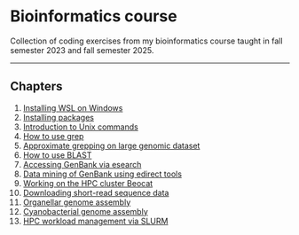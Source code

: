 # Bioinformatics course
Collection of coding exercises from my bioinformatics course taught in fall semester 2023 and fall semester 2025.

---

## Chapters
01. [Installing WSL on Windows](https://github.com/michaelgruenstaeudl/BioinformaticsCourseGruenstaeudl/blob/main/doc/01_Installing_WSL.md)
02. [Installing packages](https://github.com/michaelgruenstaeudl/BioinformaticsCourseGruenstaeudl/blob/main/doc/02_Installing_packages.md)
03. [Introduction to Unix commands](https://github.com/michaelgruenstaeudl/BioinformaticsCourseGruenstaeudl/blob/main/doc/03_Unix_system_commands.md)
04. [How to use grep](https://github.com/michaelgruenstaeudl/BioinformaticsCourseGruenstaeudl/blob/main/doc/04_How_to_use_grep.md)
05. [Approximate grepping on large genomic dataset](https://github.com/michaelgruenstaeudl/BioinformaticsCourseGruenstaeudl/blob/main/doc/05_Approximate_grepping_on_large_dataset.md)
06. [How to use BLAST](https://github.com/michaelgruenstaeudl/BioinformaticsCourseGruenstaeudl/blob/main/doc/06_How_to_BLAST.md)
07. [Accessing GenBank via esearch](https://github.com/michaelgruenstaeudl/BioinformaticsCourseGruenstaeudl/blob/main/doc/07_Accessing_GenBank_via_esearch.md)
08. [Data mining of GenBank using edirect tools](https://github.com/michaelgruenstaeudl/BioinformaticsCourseGruenstaeudl/blob/main/doc/08_Data_mining_of_NCBI.md)
09. [Working on the HPC cluster Beocat](https://github.com/michaelgruenstaeudl/BioinformaticsCourseGruenstaeudl/blob/main/doc/09_Working_on_Beocat.md)
10. [Downloading short-read sequence data](https://github.com/michaelgruenstaeudl/BioinformaticsCourseGruenstaeudl/blob/main/doc/10_Downloading_ShortReadSequenceData.md)
11. [Organellar genome assembly](https://github.com/michaelgruenstaeudl/BioinformaticsCourseGruenstaeudl/blob/main/doc/11_Organellar_genome_assembly.md)
12. [Cyanobacterial genome assembly](https://github.com/michaelgruenstaeudl/BioinformaticsCourseGruenstaeudl/blob/main/doc/12_Cyanobacterial_genome_assembly.md)
13. [HPC workload management via SLURM](https://github.com/michaelgruenstaeudl/BioinformaticsCourseGruenstaeudl/blob/main/doc/13_HPC_Workload_Management.md)

<!-- 
13. [Analyzing gene expression in humans](https://github.com/michaelgruenstaeudl/BioinformaticsCourseGruenstaeudl/blob/main/doc/12_RNA_seq_analysis.md)
 -->
